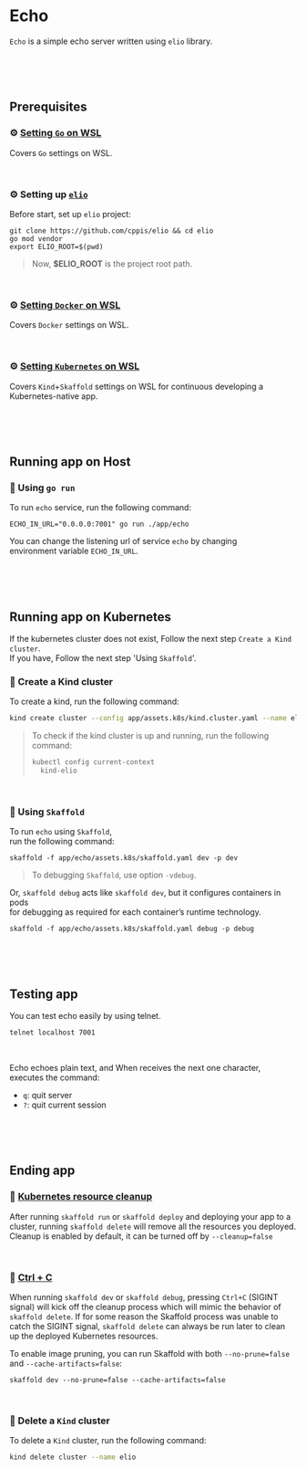 # Echo

`Echo` is a simple echo server written using `elio` library.  

<br/><br/><br/>

## Prerequisites  

### ⚙️ [Setting `Go` on WSL](https://github.com/cppis/elio/blob/dev/docs/setting.go.md)  

Covers `Go` settings on WSL.  

<br/>

### ⚙️ Setting up [`elio`](https://github.com/cppis/elio)  

Before start, set up `elio` project:  
```
git clone https://github.com/cppis/elio && cd elio
go mod vendor
export ELIO_ROOT=$(pwd)
```

> Now, **$ELIO_ROOT** is the project root path.  

<br/>

### ⚙️ [Setting `Docker` on WSL](https://github.com/cppis/elio/blob/dev/docs/setting.docker.md)  

Covers `Docker` settings on WSL.  

<br/>

### ⚙️ [Setting `Kubernetes` on WSL](https://github.com/cppis/elio/blob/dev/docs/setting.kubernetes.md)  

Covers `Kind`+`Skaffold` settings on WSL for continuous developing a Kubernetes-native app.  

<br/><br/><br/>

## Running app on Host  
### 🚀 Using `go run`  
To run `echo` service, run the following command:  
```shell
ECHO_IN_URL="0.0.0.0:7001" go run ./app/echo
```

You can change the listening url of service `echo` by changing  
environment variable `ECHO_IN_URL`.

<br/><br/><br/>

## Running app on Kubernetes  

If the kubernetes cluster does not exist, Follow the next step `Create a Kind cluster`.  
If you have, Follow the next step 'Using `Skaffold`'.  

### 🚀 Create a Kind cluster  

To create a kind, run the following command:  
```bash
kind create cluster --config app/assets.k8s/kind.cluster.yaml --name elio
```

> To check if the kind cluster is up and running, run the following command:  
> ```bash
> kubectl config current-context
>   kind-elio
> ```

<br/>

### 🚀 Using `Skaffold`  

To run `echo` using `Skaffold`,  
run the following command:  
```shell
skaffold -f app/echo/assets.k8s/skaffold.yaml dev -p dev
```

> To debugging `Skaffold`, use option `-vdebug`.  

Or, `skaffold debug` acts like `skaffold dev`, but it configures containers in pods  
for debugging as required for each container’s runtime technology.  
```shell
skaffold -f app/echo/assets.k8s/skaffold.yaml debug -p debug
```

<br/><br/><br/>

## Testing app  
You can test echo easily by using telnet.  

```bash
telnet localhost 7001
```
<br/>

Echo echoes plain text, and When receives the next one character,  
executes the command:  

* `q`: quit server
* `?`: quit current session
 
<br/><br/><br/>

## Ending app  

### 🏁 [Kubernetes resource cleanup](https://skaffold.dev/docs/pipeline-stages/cleanup/#kubernetes-resource-cleanup)  
After running `skaffold run` or `skaffold deploy` and deploying your app to a cluster, running `skaffold delete` will remove all the resources you deployed. Cleanup is enabled by default, it can be turned off by `--cleanup=false`  

<br/>

### 🏁 [Ctrl + C](https://skaffold.dev/docs/pipeline-stages/cleanup/#ctrl--c)  
When running `skaffold dev` or `skaffold debug`, pressing `Ctrl+C` (SIGINT signal) will kick off the cleanup process which will mimic the behavior of `skaffold delete`. If for some reason the Skaffold process was unable to catch the SIGINT signal, `skaffold delete` can always be run later to clean up the deployed Kubernetes resources.

To enable image pruning, you can run Skaffold with both `--no-prune=false` and `--cache-artifacts=false`:

```
skaffold dev --no-prune=false --cache-artifacts=false
```

<br/>

### 🏁 Delete a `Kind` cluster  
To delete a `Kind` cluster, run the following command:  
```bash
kind delete cluster --name elio
```
